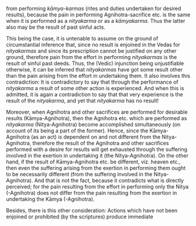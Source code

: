 from performing *kāmya-karmas* (rites and duties undertaken for desired results), because the pain in performing Agnihotra-sacrifice etc. is the same when it is performed as a *nityakarma* or as a *kāmyakarma*. Thus the latter also may be the result of past sinful acts.

This being the case, it is untenable to assume on the ground of circumstantial inference that, since no result is enjoined in the Vedas for *nityakarmas* and since its prescription cannot be justified on any other ground, therefore pain from the effort in performing *nityakarmas* is the result of sinful past deeds. Thus, the (Vedic) injunction being unjustifiable otherwise, it can be inferred that *nityakarmas* have got some result other than the pain arising from the effort in undertaking them. It also involves this contradiction: It is contradictory to say that through the performance of *nityakarma* a result of some other action is experienced. And when this is admitted, it is again a contradiction to say that that very experience is the result of the *nityakarma*, and yet that *nityakarma* has no result!

Moreover, when Agnihotra and other sacrifices are performed for desirable results (Kāmya-Agnihotra), then the Agnihotra etc. which are performed as *nityakarma* (Nitya-Agnihotra) become accomplished simultaneously (on account of its being a part of the former). Hence, since the Kāmya-Agnihotra (as an act) is dependent on and not different from the Nitya-Agnihotra, therefore the result of the Agnihotra and other sacrifices performed with a desire for results will get exhausted through the suffering involved in the exertion in undertaking it (the Nitya-Agnihotra). On the other hand, if the result of Kāmya-Agnihotra etc. be different, viz. heaven etc., then even the suffering arising from the exertion in performing them ought to be necessarily different (from the suffering involved in the Nitya-Agnihotra). And that is not the fact, because it contradicts what is directly perceived; for the pain resulting from the effort in performing only the Nitya (-Agnihotra) does not differ from the pain resulting from the exertion in undertaking the Kāmya (-Agnihotra).

Besides, there is this other consideration: Actions which have not been enjoined or prohibited (by the scriptures) produce immediate